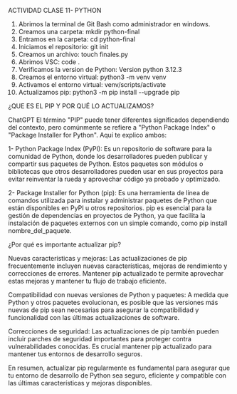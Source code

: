 ACTIVIDAD CLASE 11- PYTHON
1. Abrimos la terminal de Git Bash como administrador en windows.
2. Creamos una carpeta: mkdir python-final
3. Entramos en la carpeta: cd python-final
4. Iniciamos el repositorio: git init
5. Creamos un archivo: touch finales.py
6. Abrimos VSC: code .
7. Verificamos la version de Python:
   Version python 3.12.3
8. Creamos el entorno virtual: python3 -m venv venv
9. Activamos el entorno virtual: venv/scripts/activate
10. Actualizamos pip: python3 -m pip install --upgrade pip

¿QUE ES EL PIP Y POR QUÉ LO ACTUALIZAMOS?

ChatGPT
El término "PIP" puede tener diferentes significados dependiendo del contexto, pero comúnmente se refiere a "Python Package Index" o "Package Installer for Python". Aquí te explico ambos:

1- Python Package Index (PyPI): Es un repositorio de software para la comunidad de Python, donde los desarrolladores pueden publicar y compartir sus paquetes de Python. Estos paquetes son módulos o bibliotecas que otros desarrolladores pueden usar en sus proyectos para evitar reinventar la rueda y aprovechar código ya probado y optimizado.

2- Package Installer for Python (pip): Es una herramienta de línea de comandos utilizada para instalar y administrar paquetes de Python que están disponibles en PyPI u otros repositorios. pip es esencial para la gestión de dependencias en proyectos de Python, ya que facilita la instalación de paquetes externos con un simple comando, como pip install nombre_del_paquete.

¿Por qué es importante actualizar pip?

Nuevas características y mejoras: Las actualizaciones de pip frecuentemente incluyen nuevas características, mejoras de rendimiento y correcciones de errores. Mantener pip actualizado te permite aprovechar estas mejoras y mantener tu flujo de trabajo eficiente.

Compatibilidad con nuevas versiones de Python y paquetes: A medida que Python y otros paquetes evolucionan, es posible que las versiones más nuevas de pip sean necesarias para asegurar la compatibilidad y funcionalidad con las últimas actualizaciones de software.

Correcciones de seguridad: Las actualizaciones de pip también pueden incluir parches de seguridad importantes para proteger contra vulnerabilidades conocidas. Es crucial mantener pip actualizado para mantener tus entornos de desarrollo seguros.

En resumen, actualizar pip regularmente es fundamental para asegurar que tu entorno de desarrollo de Python sea seguro, eficiente y compatible con las últimas características y mejoras disponibles.
